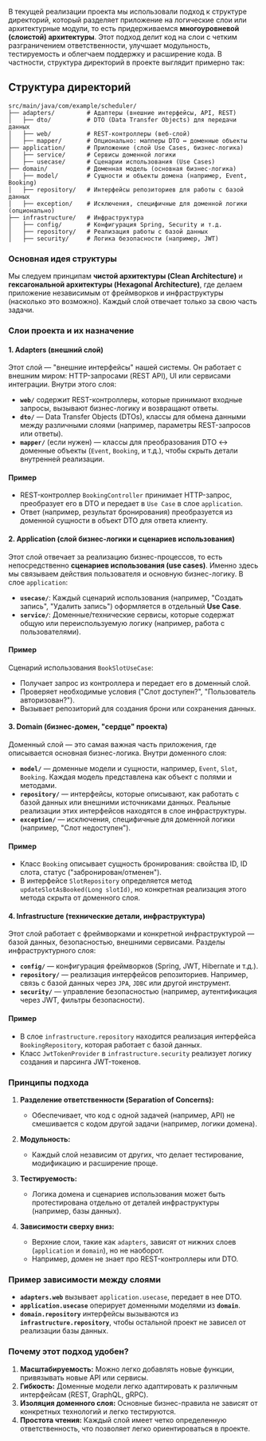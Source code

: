 В текущей реализации проекта мы использовали подход к структуре директорий, который разделяет приложение на логические слои или архитектурные модули, то есть придерживаемся **многоуровневой (слоистой) архитектуры**. Этот подход делит код на слои с четким разграничением ответственности, улучшает модульность, тестируемость и облегчаем поддержку и расширение кода.
В частности, структура директорий в проекте выглядит примерно так:
## **Структура директорий**
``` 
src/main/java/com/example/scheduler/
├── adapters/         # Адаптеры (внешние интерфейсы, API, REST) 
│   ├── dto/          # DTO (Data Transfer Objects) для передачи данных
│   ├── web/          # REST-контроллеры (веб-слой)
│   ├── mapper/       # Опционально: мапперы DTO ↔ доменные объекты
├── application/      # Приложение (слой Use Cases, бизнес-логика)
│   ├── service/      # Сервисы доменной логики
│   ├── usecase/      # Сценарии использования (Use Cases)
├── domain/           # Доменная модель (основная бизнес-логика)
│   ├── model/        # Сущности и объекты домена (например, Event, Booking)
│   ├── repository/   # Интерфейсы репозиториев для работы с базой данных
│   ├── exception/    # Исключения, специфичные для доменной логики (опционально)
├── infrastructure/   # Инфраструктура
│   ├── config/       # Конфигурация Spring, Security и т.д.
│   ├── repository/   # Реализация работы с базой данных
│   ├── security/     # Логика безопасности (например, JWT)
```
### Основная идея структуры
Мы следуем принципам **чистой архитектуры (Clean Architecture)** и **гексагональной архитектуры (Hexagonal Architecture)**, где делаем приложение независимым от фреймворков и инфраструктуры (насколько это возможно). Каждый слой отвечает только за свою часть задачи.
### **Слои проекта и их назначение**
#### **1. Adapters (внешний слой)**
Этот слой — "внешние интерфейсы" нашей системы. Он работает с внешним миром: HTTP-запросами (REST API), UI или сервисами интеграции.
Внутри этого слоя:
- **`web/`** содержит REST-контроллеры, которые принимают входные запросы, вызывают бизнес-логику и возвращают ответы.
- **`dto/`** — Data Transfer Objects (DTOs), классы для обмена данными между различными слоями (например, параметры REST-запросов или ответы).
- **`mapper/`** (если нужен) — классы для преобразования DTO ↔ доменные объекты (`Event`, `Booking`, и т.д.), чтобы скрыть детали внутренней реализации.

#### **Пример**
- REST-контроллер `BookingController` принимает HTTP-запрос, преобразует его в DTO и передает в `Use Case` в слое `application`.
- Ответ (например, результат бронирования) преобразуется из доменной сущности в объект DTO для ответа клиенту.

#### **2. Application (слой бизнес-логики и сценариев использования)**
Этот слой отвечает за реализацию бизнес-процессов, то есть непосредственно **сценариев использования (use cases)**. Именно здесь мы связываем действия пользователя и основную бизнес-логику.
В слое `application`:
- **`usecase/`**: Каждый сценарий использования (например, "Создать запись", "Удалить запись") оформляется в отдельный **Use Case**.
- **`service/`**: Доменные/технические сервисы, которые содержат общую или переиспользуемую логику (например, работа с пользователями).

#### **Пример**
Сценарий использования `BookSlotUseCase`:
- Получает запрос из контроллера и передает его в доменный слой.
- Проверяет необходимые условия ("Слот доступен?", "Пользователь авторизован?").
- Вызывает репозиторий для создания брони или сохранения данных.

#### **3. Domain (бизнес-домен, "сердце" проекта)**
Доменный слой — это самая важная часть приложения, где описывается основная бизнес-логика.
Внутри доменного слоя:
- **`model/`** — доменные модели и сущности, например, `Event`, `Slot`, `Booking`. Каждая модель представлена как объект с полями и методами.
- **`repository/`** — интерфейсы, которые описывают, как работать с базой данных или внешними источниками данных. Реальные реализации этих интерфейсов находятся в слое инфраструктуры.
- **`exception/`** — исключения, специфичные для доменной логики (например, "Слот недоступен").

#### **Пример**
- Класс `Booking` описывает сущность бронирования: свойства ID, ID слота, статус ("забронирован/отменен").
- В интерфейсе `SlotRepository` определяется метод `updateSlotAsBooked(Long slotId)`, но конкретная реализация этого метода скрыта от доменного слоя.

#### **4. Infrastructure (технические детали, инфраструктура)**
Этот слой работает с фреймворками и конкретной инфраструктурой — базой данных, безопасностью, внешними сервисами.
Разделы инфраструктурного слоя:
- **`config/`** — конфигурация фреймворков (Spring, JWT, Hibernate и т.д.).
- **`repository/`** — реализация интерфейсов репозиториев. Например, связь с базой данных через `JPA`, `JDBC` или другой инструмент.
- **`security/`** — управление безопасностью (например, аутентификация через JWT, фильтры безопасности).

#### **Пример**
- В слое `infrastructure.repository` находится реализация интерфейса `BookingRepository`, которая работает с базой данных.
- Класс `JwtTokenProvider` в `infrastructure.security` реализует логику создания и парсинга JWT-токенов.

### **Принципы подхода**
1. **Разделение ответственности (Separation of Concerns):**
    - Обеспечивает, что код с одной задачей (например, API) не смешивается с кодом другой задачи (например, логики домена).

2. **Модульность:**
    - Каждый слой независим от других, что делает тестирование, модификацию и расширение проще.

3. **Тестируемость:**
    - Логика домена и сценариев использования может быть протестирована отдельно от деталей инфраструктуры (например, базы данных).

4. **Зависимости сверху вниз:**
    - Верхние слои, такие как `adapters`, зависят от нижних слоев (`application` и `domain`), но не наоборот.
    - Например, домен не знает про REST-контроллеры или DTO.

### **Пример зависимости между слоями**
- **`adapters.web`** вызывает `application.usecase`, передает в нее DTO.
- **`application.usecase`** оперирует доменными моделями из **`domain`**.
- **`domain.repository`** интерфейсы вызываются из **`infrastructure.repository`**, чтобы остальной проект не зависел от реализации базы данных.

### Почему этот подход удобен?
1. **Масштабируемость:** Можно легко добавлять новые функции, привязывать новые API или сервисы.
2. **Гибкость:** Доменные модели легко адаптировать к различным интерфейсам (REST, GraphQL, gRPC).
3. **Изоляция доменного слоя:** Основные бизнес-правила не зависят от конкретных технологий и легко тестируются.
4. **Простота чтения:** Каждый слой имеет четко определенную ответственность, что позволяет легко ориентироваться в проекте.
